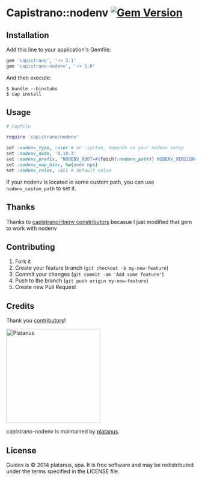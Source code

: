 # Capistrano::nodenv [![Gem Version](https://badge.fury.io/rb/capistrano-nodenv.png)](http://badge.fury.io/rb/capistrano-nodenv)

## Installation

Add this line to your application's Gemfile:
```ruby
gem 'capistrano', '~> 3.1'
gem 'capistrano-nodenv', '~> 1.0'
```

And then execute:

    $ bundle --binstubs
    $ cap install

## Usage

```ruby
# Capfile

require 'capistrano/nodenv'

set :nodenv_type, :user # or :system, depends on your nodenv setup
set :nodenv_node, '0.10.3'
set :nodenv_prefix, "NODENV_ROOT=#{fetch(:nodenv_path)} NODENV_VERSION=#{fetch(:nodenv_node)} #{fetch(:nodenv_path)}/bin/nodenv exec"
set :nodenv_map_bins, %w{node npm}
set :nodenv_roles, :all # default value
```

If your nodenv is located in some custom path, you can use `nodenv_custom_path` to set it.

## Thanks

Thanks to [capistrano/rbenv constributors](https://github.com/capistrano/rbenv/graphs/contributors) becasue I just modified that gem to work with nodenv

## Contributing

1. Fork it
2. Create your feature branch (`git checkout -b my-new-feature`)
3. Commit your changes (`git commit -am 'Add some feature'`)
4. Push to the branch (`git push origin my-new-feature`)
5. Create new Pull Request

## Credits

Thank you [contributors](https://github.com/platanus/guides/graphs/contributors)!

<img src="http://platan.us/gravatar_with_text.png" alt="Platanus" width="250"/>

capistrano-nodenv is maintained by [platanus](http://platan.us).

## License

Guides is © 2014 platanus, spa. It is free software and may be redistributed under the terms specified in the LICENSE file.

